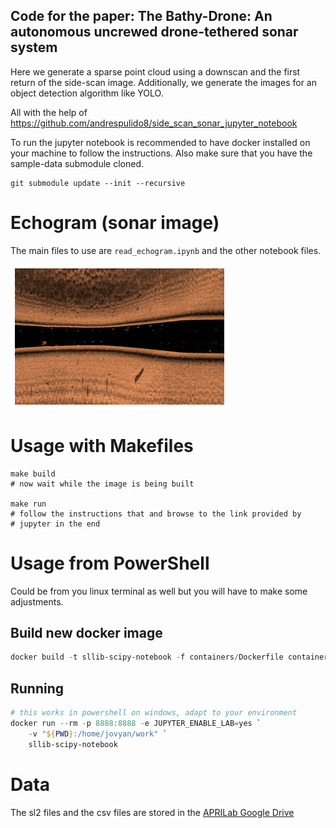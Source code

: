 ## Code for the paper: The Bathy-Drone: An autonomous uncrewed drone-tethered sonar system 
Here we generate a sparse point cloud using a downscan and the first return of the side-scan image. Additionally, 
we generate the images for an object detection algorithm like YOLO. 

All with the help of https://github.com/andrespulido8/side_scan_sonar_jupyter_notebook

To run the jupyter notebook is recommended to have docker installed on your machine to follow the instructions.
Also make sure that you have the sample-data submodule cloned.

```shell
git submodule update --init --recursive
```

# Echogram (sonar image)
The main files to use are `read_echogram.ipynb` and the other notebook files. 

![example echogram][output1]

[output1]: images/echo_2022-05-17_1_3.png "Side scan sonar with object"

# Usage with Makefiles
```shell
make build
# now wait while the image is being built

make run
# follow the instructions that and browse to the link provided by 
# jupyter in the end
```

# Usage from PowerShell
Could be from you linux terminal as well but you will have to make some adjustments.
## Build new docker image
```powershell
docker build -t sllib-scipy-notebook -f containers/Dockerfile containers/
```
## Running
```powershell
# this works in powershell on windows, adapt to your environment
docker run --rm -p 8888:8888 -e JUPYTER_ENABLE_LAB=yes `
    -v "${PWD}:/home/jovyan/work" `
    sllib-scipy-notebook
```

# Data
The sl2 files and the csv files are stored in the [APRILab Google Drive](https://drive.google.com/drive/folders/1K57onShdPBO5McJBp5whlUoWPsp_cfui)

